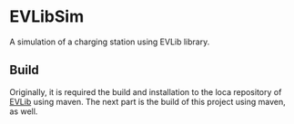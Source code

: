 # EVLibSim
A simulation of a charging station using EVLib library. 

## Build
Originally, it is required the build and installation to the loca repository of [EVLib](github.com/skarapost/EVLib) using maven. 
The next part is the build of this project using maven, as well.

